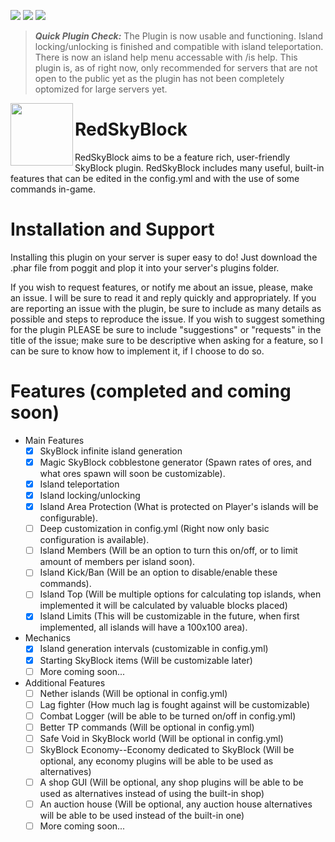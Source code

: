 [![](https://poggit.pmmp.io/shield.state/RedSkyBlock)](https://poggit.pmmp.io/p/RedSkyBlock)
[![](https://poggit.pmmp.io/shield.api/RedSkyBlock)](https://poggit.pmmp.io/p/RedSkyBlock)
[![](https://poggit.pmmp.io/shield.dl.total/RedSkyBlock)](https://poggit.pmmp.io/p/RedSkyBlock)

> __*Quick Plugin Check:*__ The Plugin is now usable and functioning. Island locking/unlocking is finished and compatible with island teleportation. There is now an island help menu accessable with /is help. This plugin is, as of right now, only recommended for servers that are not open to the public yet as the plugin has not been completely optomized for large servers yet.

<img src="https://github.com/RedCraftGH/RedSkyBlock/blob/master/icon.png" width="100" height="100" align="left"></img>

# RedSkyBlock
RedSkyBlock aims to be a feature rich, user-friendly SkyBlock plugin. RedSkyBlock includes many useful, built-in features that can be edited in the config.yml and with the use of some commands in-game.

# Installation and Support
Installing this plugin on your server is super easy to do! Just download the .phar file from poggit and plop it into your server's plugins folder.

If you wish to request features, or notify me about an issue, please, make an issue. I will be sure to read it and reply quickly and appropriately. If you are reporting an issue with the plugin, be sure to include as many details as possible and steps to reproduce the issue. If you wish to suggest something for the plugin PLEASE be sure to include "suggestions" or "requests" in the title of the issue; make sure to be descriptive when asking for a feature, so I can be sure to know how to implement it, if I choose to do so.

# Features (completed and coming soon)
- Main Features
  - [x] SkyBlock infinite island generation
  - [x] Magic SkyBlock cobblestone generator (Spawn rates of ores, and what ores spawn will soon be customizable).
  - [x] Island teleportation
  - [x] Island locking/unlocking
  - [x] Island Area Protection (What is protected on Player's islands will be configurable).
  - [ ] Deep customization in config.yml (Right now only basic configuration is available).
  - [ ] Island Members (Will be an option to turn this on/off, or to limit amount of members per island soon).
  - [ ] Island Kick/Ban (Will be an option to disable/enable these commands).
  - [ ] Island Top (Will be multiple options for calculating top islands, when implemented it will be calculated by valuable blocks placed)
  - [x] Island Limits (This will be customizable in the future, when first implemented, all islands will have a 100x100 area).
- Mechanics
  - [x] Island generation intervals (customizable in config.yml)
  - [x] Starting SkyBlock items (Will be customizable later)
  - [ ] More coming soon...
- Additional Features
  - [ ] Nether islands (Will be optional in config.yml)
  - [ ] Lag fighter (How much lag is fought against will be customizable)
  - [ ] Combat Logger (will be able to be turned on/off in config.yml)
  - [ ] Better TP commands (Will be optional in config.yml)
  - [ ] Safe Void in SkyBlock world (Will be optional in config.yml)
  - [ ] SkyBlock Economy--Economy dedicated to SkyBlock (Will be optional, any economy plugins will be able to be used as alternatives)
  - [ ] A shop GUI (Will be optional, any shop plugins will be able to be used as alternatives instead of using the built-in shop)
  - [ ] An auction house (Will be optional, any auction house alternatives will be able to be used instead of the built-in one)
  - [ ] More coming soon...
